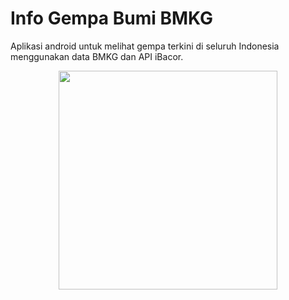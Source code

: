# Info Gempa Bumi BMKG

Aplikasi android untuk melihat gempa terkini di seluruh Indonesia menggunakan data BMKG dan API iBacor.

<p align="center">
  <img src="https://github.com/felixgiov/Info-Gempa-Bumi-BMKG/blob/master/1.png" width="350"/>
</p>
